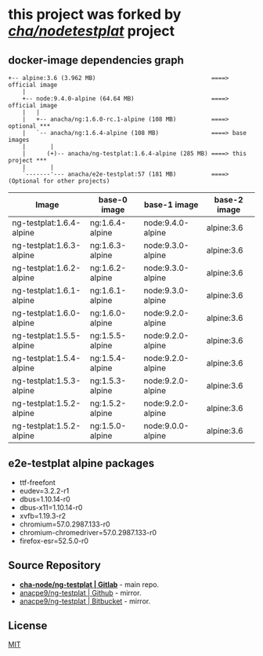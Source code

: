 # this project was forked by _*[cha/nodetestplat](https://lab.er.co.th/cha/nodetestplat)*_ project

## docker-image dependencies graph

```text
+-- alpine:3.6 (3.962 MB)                                 ====> official image
    |
    +-- node:9.4.0-alpine (64.64 MB)                      ====> official image
    |   |
    |   +-- anacha/ng:1.6.0-rc.1-alpine (108 MB)          ====> optional ***
    |   `-- anacha/ng:1.6.4-alpine (108 MB)               ====> base images
    |       |
    |      (+)-- anacha/ng-testplat:1.6.4-alpine (285 MB) ====> this project ***
    |       |
    `-------'--- anacha/e2e-testplat:57 (181 MB)          ====> (Optional for other projects)
```

| Image                    | base-0 image    | base-1 image      | base-2 image |
| ------------------------ | --------------- | ----------------- | ------------ |
| ng-testplat:1.6.4-alpine | ng:1.6.4-alpine | node:9.4.0-alpine | alpine:3.6   |
| ng-testplat:1.6.3-alpine | ng:1.6.3-alpine | node:9.3.0-alpine | alpine:3.6   |
| ng-testplat:1.6.2-alpine | ng:1.6.2-alpine | node:9.3.0-alpine | alpine:3.6   |
| ng-testplat:1.6.1-alpine | ng:1.6.1-alpine | node:9.3.0-alpine | alpine:3.6   |
| ng-testplat:1.6.0-alpine | ng:1.6.0-alpine | node:9.2.0-alpine | alpine:3.6   |
| ng-testplat:1.5.5-alpine | ng:1.5.5-alpine | node:9.2.0-alpine | alpine:3.6   |
| ng-testplat:1.5.4-alpine | ng:1.5.4-alpine | node:9.2.0-alpine | alpine:3.6   |
| ng-testplat:1.5.3-alpine | ng:1.5.3-alpine | node:9.2.0-alpine | alpine:3.6   |
| ng-testplat:1.5.2-alpine | ng:1.5.2-alpine | node:9.2.0-alpine | alpine:3.6   |
| ng-testplat:1.5.2-alpine | ng:1.5.0-alpine | node:9.0.0-alpine | alpine:3.6   |

## e2e-testplat alpine packages

- ttf-freefont
- eudev=3.2.2-r1
- dbus=1.10.14-r0
- dbus-x11=1.10.14-r0
- xvfb=1.19.3-r2
- chromium=57.0.2987.133-r0
- chromium-chromedriver=57.0.2987.133-r0
- firefox-esr=52.5.0-r0

## Source Repository

- [**cha-node/ng-testplat | Gitlab**](https://gitlab.com/cha-node/ng-testplat) - main repo.
- [anacpe9/ng-testplat | Github](https://github.com/anacpe9/ng-testplat) - mirror.
- [anacpe9/ng-testplat | Bitbucket](https://bitbucket.org/anacpe9/ng-testplat) - mirror.

## License

[MIT](LICENSE)